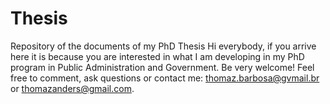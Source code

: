# Thesis
Repository of the documents of my PhD Thesis
Hi everybody,
if you arrive here it is because you are interested in what I am developing in my PhD program in Public Administration and Government. Be very welcome! Feel free to comment, ask questions or contact me: thomaz.barbosa@gvmail.br or thomazanders@gmail.com.
